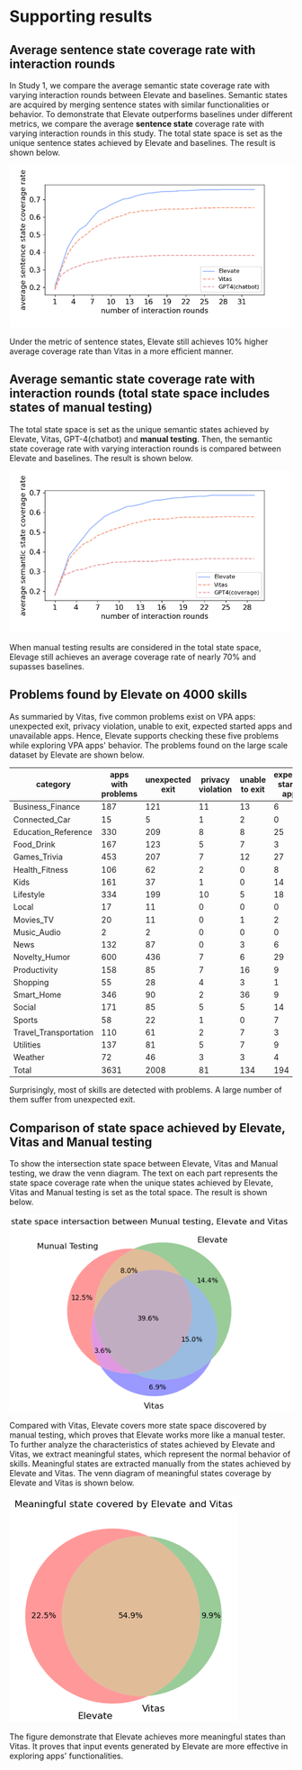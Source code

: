 # Supporting results

## Average sentence state coverage rate with interaction rounds

In Study 1, we compare the average semantic state coverage rate with varying interaction rounds between Elevate and baselines. 
Semantic states are acquired by merging sentence states with similar functionalities or behavior. 
To demonstrate that Elevate outperforms baselines under different metrics, we compare the average **sentence state** coverage rate with varying interaction rounds in this study. 
The total state space is set as the unique sentence states achieved by Elevate and baselines. 
The result is shown below.

![路径](figure/study2_sentence.png)

Under the metric of sentence states, Elevate still achieves 10% higher average coverage rate than Vitas in a more efficient manner.

## Average semantic state coverage rate with interaction rounds (total state space includes states of manual testing)

The total state space is set as the unique semantic states achieved by Elevate, Vitas, GPT-4(chatbot) and **manual testing**. 
Then, the semantic state coverage rate with varying interaction rounds is compared between Elevate and baselines.
The result is shown below.

![路径](figure/study2_user_as_gt.png)

When manual testing results are considered in the total state space, Elevage still achieves an average coverage rate of nearly 70% and supasses baselines.


## Problems found by Elevate on 4000 skills

As summaried by Vitas, five common problems exist on VPA apps: unexpected exit, privacy violation, unable to exit, expected started apps and unavailable apps. Hence, Elevate supports checking these five problems while exploring VPA apps' behavior. 
The problems found on the large scale dataset by Elevate are shown below.

| category | apps with problems | unexpected exit | privacy violation | unable to exit | expected started apps | unavailable apps |
| ---- | ---- | ---- | ---- | ---- | ---- | ---- |
| Business_Finance | 187 | 121 | 11 | 13 | 6 | 55 |
| Connected_Car | 15 | 5 | 1 | 2 | 0 | 8 | 
| Education_Reference | 330 | 209 | 8 | 8 | 25 | 105 | 
| Food_Drink | 167 | 123 | 5 | 7 | 3 | 39 | 
| Games_Trivia | 453 | 207 | 7 | 12 | 27 | 230 | 
| Health_Fitness | 106 | 62 | 2 | 0 | 8 | 39 | 
| Kids | 161 | 37 | 1 | 0 | 14 | 117 | 
| Lifestyle | 334 | 199 | 10 | 5 | 18 | 118 | 
| Local | 17 | 11 | 0 | 0 | 0 | 6 | 
| Movies_TV | 20 | 11 | 0 | 1 | 2 | 8 | 
| Music_Audio | 2 | 2 | 0 | 0 | 0 | 0 | 
| News | 132 | 87 | 0 | 3 | 6 | 41 | 
| Novelty_Humor | 600 | 436 | 7 | 6 | 29 | 138 | 
| Productivity | 158 | 85 | 7 | 16 | 9 | 59 | 
| Shopping | 55 | 28 | 4 | 3 | 1 | 21 | 
| Smart_Home | 346 | 90 | 2 | 36 | 9 | 263 | 
| Social | 171 | 85 | 5 | 5 | 14 | 72 | 
| Sports | 58 | 22 | 1 | 0 | 7 | 30 | 
| Travel_Transportation | 110 | 61 | 2 | 7 | 3 | 44 | 
| Utilities | 137 | 81 | 5 | 7 | 9 | 47 | 
| Weather | 72 | 46 | 3 | 3 | 4 | 20 | 
| Total | 3631 | 2008 | 81 | 134 | 194 | 1460 | 


Surprisingly, most of skills are detected with problems.
A large number of them suffer from unexpected exit.

## Comparison of state space achieved by Elevate, Vitas and Manual testing

To show the intersection state space between Elevate, Vitas and Manual testing, we draw the venn diagram.
The text on each part represents the state space coverage rate when the unique states achieved by Elevate, Vitas and Manual testing is set as the total space.
The result is shown below.

![路径](figure/user_elevate_vitas.png)

Compared with Vitas, Elevate covers more state space discovered by manual testing, which proves that Elevate works more like a manual tester.
To further analyze the characteristics of states achieved by Elevate and Vitas, we extract meaningful states, which represent the normal behavior of skills.
Meaningful states are extracted manually from the states achieved by Elevate and Vitas.
The venn diagram of meaningful states coverage by Elevate and Vitas is shown below.

![路径](figure/meaningful.png)

The figure demonstrate that Elevate achieves more meaningful states than Vitas. 
It proves that input events generated by Elevate are more effective in exploring apps' functionalities.